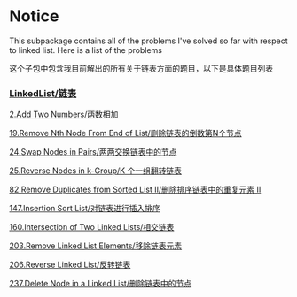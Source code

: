 # Notice
This subpackage contains all of the problems I've solved so far with respect to linked list. Here is a list of the problems

这个子包中包含我目前解出的所有关于链表方面的题目，以下是具体题目列表

### [LinkedList/链表](https://github.com/cartoonYu/LeetCodeSolution/blob/master/Solution/src/LinkedList)
[2.Add Two Numbers/两数相加](https://github.com/cartoonYu/LeetCodeSolution/blob/master/Solution/src/LinkedList/Solution2.java)

[19.Remove Nth Node From End of List/删除链表的倒数第N个节点](https://github.com/cartoonYu/LeetCodeSolution/blob/master/Solution/src/LinkedList/Solution19.java)

[24.Swap Nodes in Pairs/两两交换链表中的节点](https://github.com/cartoonYu/LeetCodeSolution/blob/master/Solution/src/LinkedList/Solution24.java)

[25.Reverse Nodes in k-Group/K 个一组翻转链表](https://github.com/cartoonYu/LeetCodeSolution/blob/master/Solution/src/LinkedList/Solution25.java)

[82.Remove Duplicates from Sorted List II/删除排序链表中的重复元素 II](https://github.com/cartoonYu/LeetCodeSolution/blob/master/Solution/src/LinkedList/Solution82.java)

[147.Insertion Sort List/对链表进行插入排序](https://github.com/cartoonYu/LeetCodeSolution/blob/master/Solution/src/LinkedList/Solution147.java)

[160.Intersection of Two Linked Lists/相交链表](https://github.com/cartoonYu/LeetCodeSolution/blob/master/Solution/src/LinkedList/Solution160.java)

[203.Remove Linked List Elements/移除链表元素](https://github.com/cartoonYu/LeetCodeSolution/blob/master/Solution/src/LinkedList/Solution203.java)

[206.Reverse Linked List/反转链表](https://github.com/cartoonYu/LeetCodeSolution/blob/master/Solution/src/LinkedList/Solution206.java)

[237.Delete Node in a Linked List/删除链表中的节点](https://github.com/cartoonYu/LeetCodeSolution/blob/master/Solution/src/LinkedList/Solution237.java)